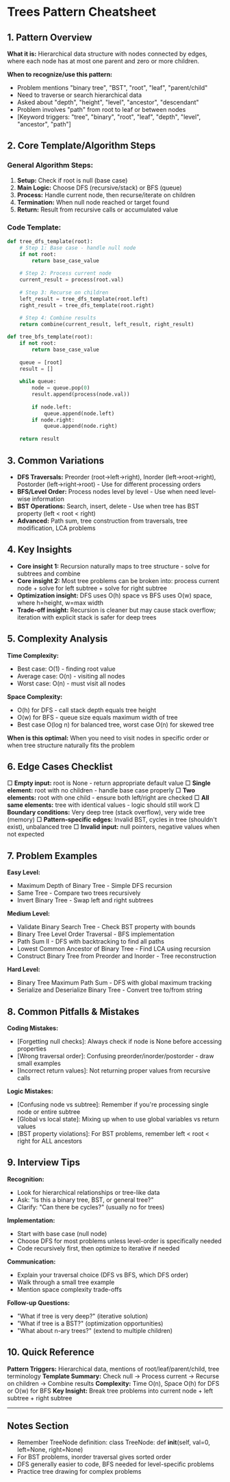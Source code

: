 # Trees Pattern Cheatsheet

## 1. Pattern Overview
**What it is:** Hierarchical data structure with nodes connected by edges, where each node has at most one parent and zero or more children.

**When to recognize/use this pattern:**
- Problem mentions "binary tree", "BST", "root", "leaf", "parent/child"
- Need to traverse or search hierarchical data
- Asked about "depth", "height", "level", "ancestor", "descendant"
- Problem involves "path" from root to leaf or between nodes
- [Keyword triggers: "tree", "binary", "root", "leaf", "depth", "level", "ancestor", "path"]

## 2. Core Template/Algorithm Steps

### General Algorithm Steps:
1. **Setup:** Check if root is null (base case)
2. **Main Logic:** Choose DFS (recursive/stack) or BFS (queue)
3. **Process:** Handle current node, then recurse/iterate on children
4. **Termination:** When null node reached or target found
5. **Return:** Result from recursive calls or accumulated value

### Code Template:
```python
def tree_dfs_template(root):
    # Step 1: Base case - handle null node
    if not root:
        return base_case_value
    
    # Step 2: Process current node
    current_result = process(root.val)
    
    # Step 3: Recurse on children
    left_result = tree_dfs_template(root.left)
    right_result = tree_dfs_template(root.right)
    
    # Step 4: Combine results
    return combine(current_result, left_result, right_result)

def tree_bfs_template(root):
    if not root:
        return base_case_value
    
    queue = [root]
    result = []
    
    while queue:
        node = queue.pop(0)
        result.append(process(node.val))
        
        if node.left:
            queue.append(node.left)
        if node.right:
            queue.append(node.right)
    
    return result
```

## 3. Common Variations
- **DFS Traversals:** Preorder (root→left→right), Inorder (left→root→right), Postorder (left→right→root) - Use for different processing orders
- **BFS/Level Order:** Process nodes level by level - Use when need level-wise information
- **BST Operations:** Search, insert, delete - Use when tree has BST property (left < root < right)
- **Advanced:** Path sum, tree construction from traversals, tree modification, LCA problems

## 4. Key Insights
- **Core insight 1:** Recursion naturally maps to tree structure - solve for subtrees and combine
- **Core insight 2:** Most tree problems can be broken into: process current node + solve for left subtree + solve for right subtree
- **Optimization insight:** DFS uses O(h) space vs BFS uses O(w) space, where h=height, w=max width
- **Trade-off insight:** Recursion is cleaner but may cause stack overflow; iteration with explicit stack is safer for deep trees

## 5. Complexity Analysis
**Time Complexity:**
- Best case: O(1) - finding root value
- Average case: O(n) - visiting all nodes
- Worst case: O(n) - must visit all nodes

**Space Complexity:**
- O(h) for DFS - call stack depth equals tree height
- O(w) for BFS - queue size equals maximum width of tree
- Best case O(log n) for balanced tree, worst case O(n) for skewed tree

**When is this optimal:** When you need to visit nodes in specific order or when tree structure naturally fits the problem

## 6. Edge Cases Checklist
□ **Empty input:** root is None - return appropriate default value
□ **Single element:** root with no children - handle base case properly
□ **Two elements:** root with one child - ensure both left/right are checked
□ **All same elements:** tree with identical values - logic should still work
□ **Boundary conditions:** Very deep tree (stack overflow), very wide tree (memory)
□ **Pattern-specific edges:** Invalid BST, cycles in tree (shouldn't exist), unbalanced tree
□ **Invalid input:** null pointers, negative values when not expected

## 7. Problem Examples
**Easy Level:**
- Maximum Depth of Binary Tree - Simple DFS recursion
- Same Tree - Compare two trees recursively
- Invert Binary Tree - Swap left and right subtrees

**Medium Level:**
- Validate Binary Search Tree - Check BST property with bounds
- Binary Tree Level Order Traversal - BFS implementation
- Path Sum II - DFS with backtracking to find all paths
- Lowest Common Ancestor of Binary Tree - Find LCA using recursion
- Construct Binary Tree from Preorder and Inorder - Tree reconstruction

**Hard Level:**
- Binary Tree Maximum Path Sum - DFS with global maximum tracking
- Serialize and Deserialize Binary Tree - Convert tree to/from string

## 8. Common Pitfalls & Mistakes
**Coding Mistakes:**
- [Forgetting null checks]: Always check if node is None before accessing properties
- [Wrong traversal order]: Confusing preorder/inorder/postorder - draw small examples
- [Incorrect return values]: Not returning proper values from recursive calls

**Logic Mistakes:**
- [Confusing node vs subtree]: Remember if you're processing single node or entire subtree
- [Global vs local state]: Mixing up when to use global variables vs return values
- [BST property violations]: For BST problems, remember left < root < right for ALL ancestors

## 9. Interview Tips
**Recognition:**
- Look for hierarchical relationships or tree-like data
- Ask: "Is this a binary tree, BST, or general tree?"
- Clarify: "Can there be cycles?" (usually no for trees)

**Implementation:**
- Start with base case (null node)
- Choose DFS for most problems unless level-order is specifically needed
- Code recursively first, then optimize to iterative if needed

**Communication:**
- Explain your traversal choice (DFS vs BFS, which DFS order)
- Walk through a small tree example
- Mention space complexity trade-offs

**Follow-up Questions:**
- "What if tree is very deep?" (iterative solution)
- "What if tree is a BST?" (optimization opportunities)
- "What about n-ary trees?" (extend to multiple children)

## 10. Quick Reference
**Pattern Triggers:** Hierarchical data, mentions of root/leaf/parent/child, tree terminology
**Template Summary:** Check null → Process current → Recurse on children → Combine results
**Complexity:** Time O(n), Space O(h) for DFS or O(w) for BFS
**Key Insight:** Break tree problems into current node + left subtree + right subtree

---

## Notes Section
- Remember TreeNode definition: class TreeNode: def __init__(self, val=0, left=None, right=None)
- For BST problems, inorder traversal gives sorted order
- DFS generally easier to code, BFS needed for level-specific problems
- Practice tree drawing for complex problems